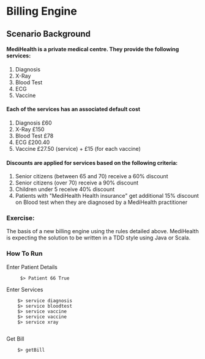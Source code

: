 # Billing Engine #

## Scenario​ ​Background ## 

#### MediHealth is a private medical centre. They provide the following services: ####

1. Diagnosis
2. X-Ray
3. Blood Test
4. ECG
5. Vaccine


#### Each of the services has an associated default cost ####
1. Diagnosis £60
2. X-Ray £150
3. Blood Test £78
4. ECG £200.40
5. Vaccine £27.50 (service) + £15 (for each vaccine)


#### Discounts are applied for services based on the following criteria: ####
1. Senior citizens (between 65 and 70) receive a 60% discount
2. Senior citizens (over 70) receive a 90% discount
3. Children under 5 receive 40% discount
4. Patients with "MediHealth Health insurance" get additional 15% discount on Blood test
when they are diagnosed by a MediHealth practitioner


### Exercise​:  ####
   
The basis of a new billing engine using the rules
detailed above. MediHealth is expecting the solution to be written in a TDD style using Java or
Scala.


### How To Run ###

Enter Patient Details

```
     $> Patient 66 True
```

Enter Services 

```
    $> service diagnosis
    $> service bloodtest
    $> service vaccine
    $> service vaccine
    $> service xray
   
```
Get Bill
```
    $> getBill
```









